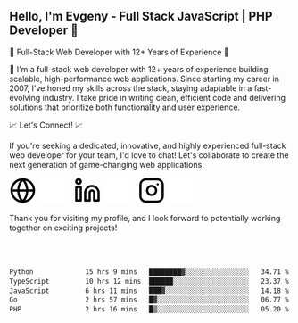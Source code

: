 ## Hello, I'm Evgeny - Full Stack JavaScript | PHP Developer 👋

🚀 Full-Stack Web Developer with 12+ Years of Experience 🚀

👋 I'm a full-stack web developer with 12+ years of experience building scalable, high-performance web applications. Since starting my career in 2007, I've honed my skills across the stack, staying adaptable in a fast-evolving industry. I take pride in writing clean, efficient code and delivering solutions that prioritize both functionality and user experience.

📈 Let's Connect! 📈

If you're seeking a dedicated, innovative, and highly experienced full-stack web developer for your team, I'd love to chat! Let's collaborate to create the next generation of game-changing web applications.

[![website](./img/globe-light.svg)](https://tradiry.com#gh-light-mode-only)
[![website](./img/globe-dark.svg)](https://tradiry.com#gh-dark-mode-only)
&nbsp;&nbsp;
[![website](./img/linkedin-light.svg)](https://www.linkedin.com/in/etulikov#gh-light-mode-only)
[![website](./img/linkedin-dark.svg)](https://www.linkedin.com/in/etulikov#gh-dark-mode-only)
&nbsp;&nbsp;
[![website](./img/instagram-light.svg)](https://www.instagram.com/evgenytulikov/#gh-light-mode-only)
[![website](./img/instagram-dark.svg)](https://www.instagram.com/evgenytulikov/#gh-dark-mode-only)

Thank you for visiting my profile, and I look forward to potentially working together on exciting projects!

<br />
<br />

<!--START_SECTION:waka-->

```txt
Python             15 hrs 9 mins   ████████▓░░░░░░░░░░░░░░░░   34.71 %
TypeScript         10 hrs 12 mins  ██████░░░░░░░░░░░░░░░░░░░   23.37 %
JavaScript         6 hrs 11 mins   ███▓░░░░░░░░░░░░░░░░░░░░░   14.18 %
Go                 2 hrs 57 mins   █▓░░░░░░░░░░░░░░░░░░░░░░░   06.77 %
PHP                2 hrs 16 mins   █▒░░░░░░░░░░░░░░░░░░░░░░░   05.20 %
```

<!--END_SECTION:waka-->
